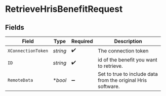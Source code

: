# RetrieveHrisBenefitRequest


## Fields

| Field                                                        | Type                                                         | Required                                                     | Description                                                  |
| ------------------------------------------------------------ | ------------------------------------------------------------ | ------------------------------------------------------------ | ------------------------------------------------------------ |
| `XConnectionToken`                                           | *string*                                                     | :heavy_check_mark:                                           | The connection token                                         |
| `ID`                                                         | *string*                                                     | :heavy_check_mark:                                           | id of the benefit you want to retrieve.                      |
| `RemoteData`                                                 | **bool*                                                      | :heavy_minus_sign:                                           | Set to true to include data from the original Hris software. |